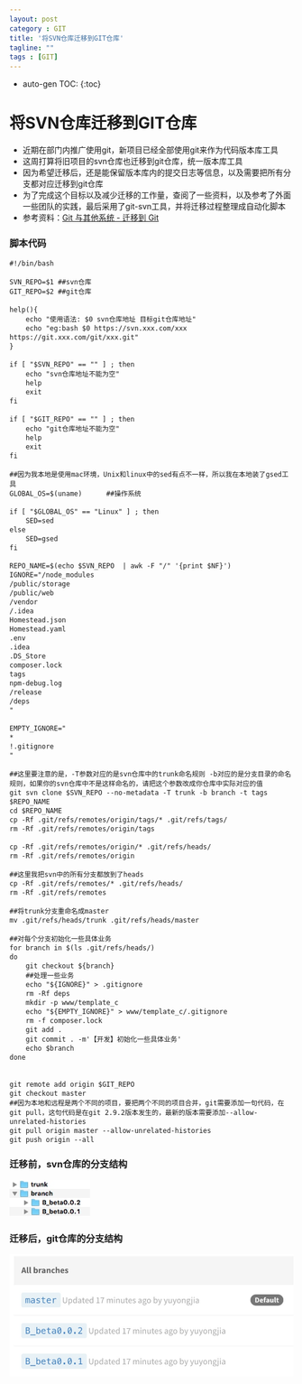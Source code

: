 ```yaml
---
layout: post
category : GIT
title: '将SVN仓库迁移到GIT仓库'
tagline: ""
tags : [GIT]
---
```

* auto-gen TOC:
{:toc}

# 将SVN仓库迁移到GIT仓库
* 近期在部门内推广使用git，新项目已经全部使用git来作为代码版本库工具
* 这周打算将旧项目的svn仓库也迁移到git仓库，统一版本库工具
* 因为希望迁移后，还是能保留版本库内的提交日志等信息，以及需要把所有分支都对应迁移到git仓库
* 为了完成这个目标以及减少迁移的工作量，查阅了一些资料，以及参考了外面一些团队的实践，最后采用了git-svn工具，并将迁移过程整理成自动化脚本
* 参考资料：[Git 与其他系统 - 迁移到 Git](https://git-scm.com/book/zh/v2/Git-%E4%B8%8E%E5%85%B6%E4%BB%96%E7%B3%BB%E7%BB%9F-%E8%BF%81%E7%A7%BB%E5%88%B0-Git)

<!--break-->

### 脚本代码

```
#!/bin/bash

SVN_REPO=$1 ##svn仓库
GIT_REPO=$2 ##git仓库

help(){
    echo "使用语法: $0 svn仓库地址 目标git仓库地址"
    echo "eg:bash $0 https://svn.xxx.com/xxx https://git.xxx.com/git/xxx.git"
}

if [ "$SVN_REPO" == "" ] ; then
    echo "svn仓库地址不能为空"
    help
    exit
fi

if [ "$GIT_REPO" == "" ] ; then
    echo "git仓库地址不能为空"
    help
    exit
fi

##因为我本地是使用mac环境，Unix和linux中的sed有点不一样，所以我在本地装了gsed工具
GLOBAL_OS=$(uname)      ##操作系统

if [ "$GLOBAL_OS" == "Linux" ] ; then
    SED=sed
else
    SED=gsed
fi

REPO_NAME=$(echo $SVN_REPO  | awk -F "/" '{print $NF}')
IGNORE="/node_modules
/public/storage
/public/web
/vendor
/.idea
Homestead.json
Homestead.yaml
.env
.idea
.DS_Store
composer.lock
tags
npm-debug.log
/release
/deps
"

EMPTY_IGNORE="
*
!.gitignore
"

##这里要注意的是，-T参数对应的是svn仓库中的trunk命名规则 -b对应的是分支目录的命名规则，如果你的svn仓库中不是这样命名的，请把这个参数改成你仓库中实际对应的值
git svn clone $SVN_REPO --no-metadata -T trunk -b branch -t tags $REPO_NAME
cd $REPO_NAME
cp -Rf .git/refs/remotes/origin/tags/* .git/refs/tags/
rm -Rf .git/refs/remotes/origin/tags

cp -Rf .git/refs/remotes/origin/* .git/refs/heads/
rm -Rf .git/refs/remotes/origin

##这里我把svn中的所有分支都放到了heads
cp -Rf .git/refs/remotes/* .git/refs/heads/
rm -Rf .git/refs/remotes

##将trunk分支重命名成master
mv .git/refs/heads/trunk .git/refs/heads/master

##对每个分支初始化一些具体业务
for branch in $(ls .git/refs/heads/)
do
    git checkout ${branch}
    ##处理一些业务
    echo "${IGNORE}" > .gitignore
    rm -Rf deps
    mkdir -p www/template_c
    echo "${EMPTY_IGNORE}" > www/template_c/.gitignore
    rm -f composer.lock
    git add .
    git commit . -m'【开发】初始化一些具体业务'
    echo $branch
done


git remote add origin $GIT_REPO
git checkout master
##因为本地和远程是两个不同的项目，要把两个不同的项目合并，git需要添加一句代码，在git pull，这句代码是在git 2.9.2版本发生的，最新的版本需要添加--allow-unrelated-histories
git pull origin master --allow-unrelated-histories
git push origin --all

```

### 迁移前，svn仓库的分支结构
![](/images/post/14930268442268.jpg)
### 迁移后，git仓库的分支结构
![](/images/post/14930269454241.jpg)


